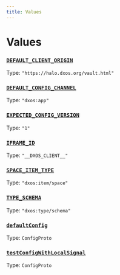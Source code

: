 ```yaml
---
title: Values
---
```

# Values 

### [`DEFAULT_CLIENT_ORIGIN`](https://github.com/dxos/protocols/blob/main/packages/sdk/client/src/packlets/client/config.ts#L12)
Type: `"https://halo.dxos.org/vault.html"`
### [`DEFAULT_CONFIG_CHANNEL`](https://github.com/dxos/protocols/blob/main/packages/sdk/client/src/packlets/client/config.ts#L9)
Type: `"dxos:app"`
### [`EXPECTED_CONFIG_VERSION`](https://github.com/dxos/protocols/blob/main/packages/sdk/client/src/packlets/client/config.ts#L14)
Type: `"1"`
### [`IFRAME_ID`](https://github.com/dxos/protocols/blob/main/packages/sdk/client/src/packlets/client/config.ts#L7)
Type: `"__DXOS_CLIENT__"`
### [`SPACE_ITEM_TYPE`](https://github.com/dxos/protocols/blob/main/packages/sdk/client/src/packlets/proxies/space-proxy.ts#L21)
Type: `"dxos:item/space"`
### [`TYPE_SCHEMA`]()
Type: `"dxos:type/schema"`
### [`defaultConfig`](https://github.com/dxos/protocols/blob/main/packages/sdk/client/src/packlets/client/config.ts#L16)
Type: `ConfigProto`
### [`testConfigWithLocalSignal`](https://github.com/dxos/protocols/blob/main/packages/sdk/client/src/packlets/testing/test-client-builder.ts#L13)
Type: `ConfigProto`